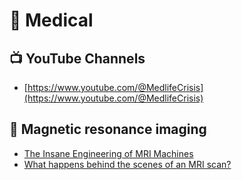 # 🏥 Medical

## 📺 YouTube Channels

- [https://www.youtube.com/@MedlifeCrisis](https://www.youtube.com/@MedlifeCrisis)

## 🧲 Magnetic resonance imaging

- [The Insane Engineering of MRI Machines](https://www.youtube.com/watch?v=NlYXqRG7lus)
- [What happens behind the scenes of an MRI scan?](https://www.youtube.com/watch?v=BsH4HEnhu4A)
